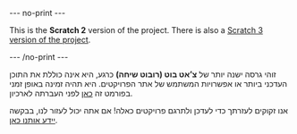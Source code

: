 --- no-print ---

This is the **Scratch 2** version of the project. There is also a [Scratch 3 version of the project](https://projects.raspberrypi.org/he-IL/projects/chatbot).
 

--- /no-print ---

זוהי גרסה ישנה יותר של **צ’אט בוט (רובוט שיחה)** כרגע, היא אינה כוללת את התוכן העדכני ביותר או אפשרויות המשתמש של אתר הפרויקטים. היא תהיה זמינה באופן זמני בפורמט זה [כאן](images/ChatBot.pdf) לפני העברתה לארכיון. 

אנו זקוקים לעזרתך כדי לעדכן ולתרגם פרויקטים כאלה! אם אתה יכול לעזור לנו, בבקשה [יידע אותנו כאן](https://rpf.io/translators).
